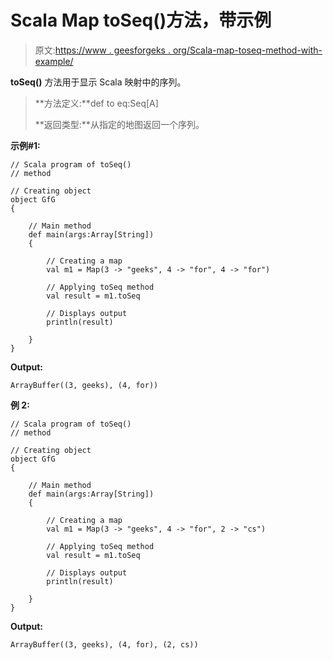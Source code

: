 # Scala Map toSeq()方法，带示例

> 原文:[https://www . geesforgeks . org/Scala-map-toseq-method-with-example/](https://www.geeksforgeeks.org/scala-map-toseq-method-with-example/)

**toSeq()** 方法用于显示 Scala 映射中的序列。

> **方法定义:**def to eq:Seq[A]
> 
> **返回类型:**从指定的地图返回一个序列。

**示例#1:**

```
// Scala program of toSeq()
// method

// Creating object
object GfG
{ 

    // Main method
    def main(args:Array[String])
    {

        // Creating a map
        val m1 = Map(3 -> "geeks", 4 -> "for", 4 -> "for")

        // Applying toSeq method
        val result = m1.toSeq

        // Displays output
        println(result)

    }
}
```

**Output:**

```
ArrayBuffer((3, geeks), (4, for))

```

**例 2:**

```
// Scala program of toSeq()
// method

// Creating object
object GfG
{ 

    // Main method
    def main(args:Array[String])
    {

        // Creating a map
        val m1 = Map(3 -> "geeks", 4 -> "for", 2 -> "cs")

        // Applying toSeq method
        val result = m1.toSeq

        // Displays output
        println(result)

    }
}
```

**Output:**

```
ArrayBuffer((3, geeks), (4, for), (2, cs))

```